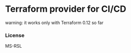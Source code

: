 # Terraform provider for CI/CD

warning: it works only with Terraform 0.12 so far

### License
MS-RSL

